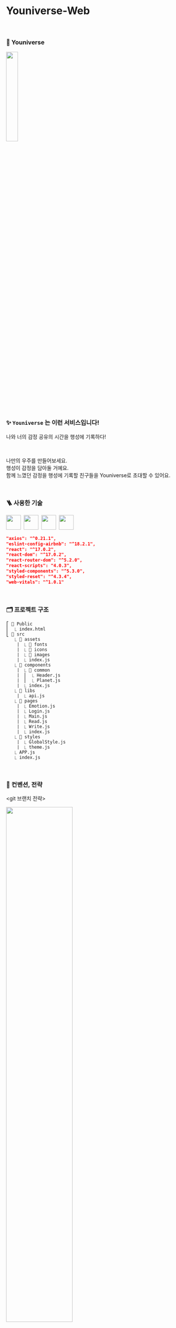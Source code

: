 # Youniverse-Web  

<br />

### 🌟 Youniverse
<img src="https://user-images.githubusercontent.com/71601985/119239653-80bf5780-bb85-11eb-800f-d33288394cbe.png" width=25%>

<br/>


### ✨ `Youniverse` 는 이런 서비스입니다!

나와 너의 감정 공유의 시간을 행성에 기록하다!

<br/>

나만의 우주를 만들어보세요.  
행성이 감정을 담아둘 거예요.  
함께 느꼈던 감정을 행성에 기록할 친구들을 Youniverse로 초대할 수 있어요.  

<br/>

### 🪜 사용한 기술


<img src="https://img.shields.io/badge/-ReactJs-61DAFB?logo=react&logoColor=white&style=flat" height=40>&nbsp;&nbsp;<img src="https://img.shields.io/badge/-CSS3-2573B6?logo=css3&logoColor=white&style=flat" height=40>&nbsp;&nbsp;<img src="https://img.shields.io/badge/-HTML5-ED4133?logo=html5&logoColor=white&style=flat" height=40>&nbsp;&nbsp;<img src="https://img.shields.io/badge/-JavaScript-E5D145?logo=javascript&logoColor=white&style=flat" height=40>

```json
"axios": "^0.21.1",
"eslint-config-airbnb": "^18.2.1",
"react": "^17.0.2",
"react-dom": "^17.0.2",
"react-router-dom": "^5.2.0",
"react-scripts": "4.0.3",
"styled-components": "^5.3.0",
"styled-reset": "^4.3.4",
"web-vitals": "^1.0.1"
```
<br/>

### 🗂 프로젝트 구조 

```
⎡ 📁 Public
⎜  ⎿ index.html
⎣ 📁 src
   ⎿ 📁 assets
   ⎹  ⎿ 📁 fonts
   ⎹  ⎿ 📁 icons
   ⎹  ⎿ 📁 images
   ⎹  ⎿ index.js
   ⎿ 📁 components
   ⎹  ⎿ 📁 common
   ⎹  ⎮  ⎿ Header.js 
   ⎹  ⎮  ⎿ Planet.js  
   ⎹  ⎿ index.js
   ⎿ 📁 libs
   ⎹  ⎿ api.js
   ⎿ 📁 pages
   ⎹  ⎿ Emotion.js
   ⎹  ⎿ Login.js
   ⎹  ⎿ Main.js
   ⎹  ⎿ Read.js
   ⎹  ⎿ Write.js
   ⎹  ⎿ index.js
   ⎿ 📁 styles
   ⎹  ⎿ GlobalStyle.js
   ⎹  ⎿ theme.js
   ⎿ APP.js
   ⎿ index.js
```
  
<br/>

### 📒 컨벤션, 전략

<git 브랜치 전략>

<img src="https://user-images.githubusercontent.com/71601985/119228433-f7406300-bb4d-11eb-857c-79eb18f6ff64.png" width = 60%>

- Main 브랜치에 릴리즈 버전 관리
- Develop 브랜치에 개발 중인 버전 관리
- Feat/[기능 이름] 브랜치에서 기능 구현  

<br/>

### 👨‍👧‍👧 클라이언트 개발자 소개

| 사진 |<img src="https://s3.us-west-2.amazonaws.com/secure.notion-static.com/6342bdba-6db4-4085-a907-2798686c0485/Untitled.png?X-Amz-Algorithm=AWS4-HMAC-SHA256&X-Amz-Credential=AKIAT73L2G45O3KS52Y5%2F20210522%2Fus-west-2%2Fs3%2Faws4_request&X-Amz-Date=20210522T161653Z&X-Amz-Expires=86400&X-Amz-Signature=a5698614561f167515e1277049cac2f4ebdc64a184065d8dc92bc924e4108a1d&X-Amz-SignedHeaders=host&response-content-disposition=filename%20%3D%22Untitled.png%22" width=200>|<img src="https://s3.us-west-2.amazonaws.com/secure.notion-static.com/8e7f2a4e-248b-43fc-b021-9473cfc2d6da/shareImage_1617585084.jpg?X-Amz-Algorithm=AWS4-HMAC-SHA256&X-Amz-Credential=AKIAT73L2G45O3KS52Y5%2F20210522%2Fus-west-2%2Fs3%2Faws4_request&X-Amz-Date=20210522T161219Z&X-Amz-Expires=86400&X-Amz-Signature=62d0ee51b4ba37147668deebab63b5e033929820c8d49412a0195fcf2c9165f6&X-Amz-SignedHeaders=host&response-content-disposition=filename%20%3D%22shareImage_1617585084.jpg%22" width=200>|<img src="https://s3.us-west-2.amazonaws.com/secure.notion-static.com/35b6b531-b97c-4bd3-921f-ef243ad10931/Untitled.png?X-Amz-Algorithm=AWS4-HMAC-SHA256&X-Amz-Credential=AKIAT73L2G45O3KS52Y5%2F20210522%2Fus-west-2%2Fs3%2Faws4_request&X-Amz-Date=20210522T162245Z&X-Amz-Expires=86400&X-Amz-Signature=66db4d4b7361738cba1f873992ced4d62b4183b226e9722932c90909f848adab&X-Amz-SignedHeaders=host&response-content-disposition=filename%20%3D%22Untitled.png%22" width=200>|
|:---:|:---:|:---:|:---:|
| 이름 |김의진|박나희|이다은|
| 맡은 뷰 |User_space_emotion|&nbsp;&nbsp;&nbsp;&nbsp;&nbsp;Landingpage&nbsp;&nbsp;&nbsp;&nbsp;&nbsp;<br/>User_space|&nbsp;&nbsp;&nbsp;&nbsp;&nbsp;Write_emotion&nbsp;&nbsp;&nbsp;&nbsp;&nbsp;<br/>Check_emotion|
| 맡은 역할 |초기 세팅|서버 연결 선생님|리드(미) 개발자|
  
<br/>

### 🎈 시연 영상
  
https://user-images.githubusercontent.com/71601985/119243623-6bf1bc80-bba3-11eb-8d95-6fb5ad99bcf0.mov  

<br/>

### ☄️ 페이지 소개  

**Landingpage**  
\- 사용자가 처음 접속하면 자신만의 우주를 만들기 위해 이름을 입력합니다.  
<img src="https://s3.us-west-2.amazonaws.com/secure.notion-static.com/521a1b54-c919-495f-8542-4ac602fa2102/May-23-2021_07-25-34.gif?X-Amz-Algorithm=AWS4-HMAC-SHA256&X-Amz-Credential=AKIAT73L2G45O3KS52Y5%2F20210522%2Fus-west-2%2Fs3%2Faws4_request&X-Amz-Date=20210522T224538Z&X-Amz-Expires=86400&X-Amz-Signature=7a72da9dcf895db507e9d6862809ead8ca57be866d175dbf7687ec8a2fb6e3c4&X-Amz-SignedHeaders=host&response-content-disposition=filename%20%3D%22May-23-2021_07-25-34.gif%22" width=70%>

**User_space**  
\- 사용자의 우주가 담긴 페이지입니다. 사용자는 자신의 우주 링크를 주변 사람들에게 공유해 자신과의 기억을 롤링페이퍼처럼 적어달라고 할 수 있습니다.  
<img src="https://user-images.githubusercontent.com/71601985/119242573-e1f12600-bb99-11eb-9e19-d504e5821509.png" width=70%>

**User_space_emotion**  
\- 감정 행성이 담긴 페이지입니다. 주변 사람들이 남긴 감정이 별이 되었습니다. 별에 마우스를 올리면 제목을, 클릭하면 자세한 내용을 볼 수 있습니다.  
<img src="https://user-images.githubusercontent.com/71601985/119242599-2381d100-bb9a-11eb-8495-d11f1e7f26b3.png" width=70%>

**Write_emotion**  
\- 새로운 별을 만드는 페이지입니다. 선택한 감정에 맞는 기억을 기록할 수 있습니다.  
<img src="https://s3.us-west-2.amazonaws.com/secure.notion-static.com/53b3866e-232b-4f6a-a86f-8a5886895c38/May-23-2021_07-57-07.gif?X-Amz-Algorithm=AWS4-HMAC-SHA256&X-Amz-Credential=AKIAT73L2G45O3KS52Y5%2F20210522%2Fus-west-2%2Fs3%2Faws4_request&X-Amz-Date=20210522T225820Z&X-Amz-Expires=86400&X-Amz-Signature=82c0d949ddb278092a97de7621d9c5dd2d029ab187b70cd01385557c1224f0a9&X-Amz-SignedHeaders=host&response-content-disposition=filename%20%3D%22May-23-2021_07-57-07.gif%22" width=70%>  

**Check_emotion**  
\- 별의 상세한 내용을 확인할 수 있는 페이지입니다. 누군가가 적고 간 감정 기억을 읽을 수 있습니다.  
<img src="https://user-images.githubusercontent.com/71601985/119242579-eddce800-bb99-11eb-81a5-0fc45b19bea6.png" width=70%>
